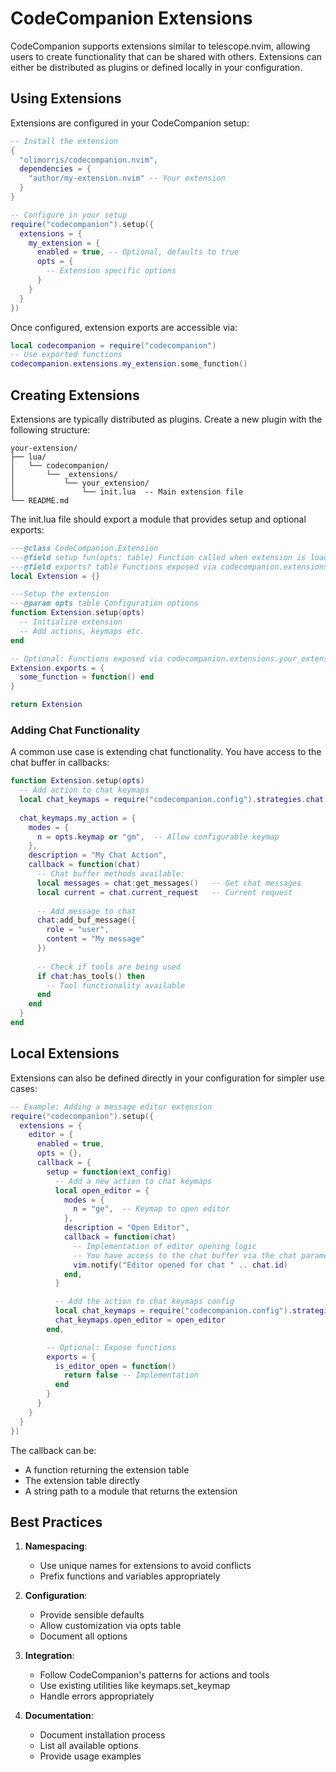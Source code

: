 # CodeCompanion Extensions

CodeCompanion supports extensions similar to telescope.nvim, allowing users to create functionality that can be shared with others. Extensions can either be distributed as plugins or defined locally in your configuration.

## Using Extensions

Extensions are configured in your CodeCompanion setup:

```lua
-- Install the extension
{
  "olimorris/codecompanion.nvim",
  dependencies = {
    "author/my-extension.nvim" -- Your extension
  }
}

-- Configure in your setup
require("codecompanion").setup({
  extensions = {
    my_extension = {
      enabled = true, -- Optional, defaults to true
      opts = {
        -- Extension specific options
      }
    }
  }
})
```

Once configured, extension exports are accessible via:

```lua
local codecompanion = require("codecompanion")
-- Use exported functions
codecompanion.extensions.my_extension.some_function()
```

## Creating Extensions

Extensions are typically distributed as plugins. Create a new plugin with the following structure:

```
your-extension/
├── lua/
│   └── codecompanion/
│       └── _extensions/
│           └── your_extension/
│               └── init.lua  -- Main extension file
└── README.md
```

The init.lua file should export a module that provides setup and optional exports:

```lua
---@class CodeCompanion.Extension
---@field setup fun(opts: table) Function called when extension is loaded
---@field exports? table Functions exposed via codecompanion.extensions.your_extension
local Extension = {}

---Setup the extension
---@param opts table Configuration options 
function Extension.setup(opts)
  -- Initialize extension
  -- Add actions, keymaps etc.
end

-- Optional: Functions exposed via codecompanion.extensions.your_extension
Extension.exports = {
  some_function = function() end
}

return Extension
```

### Adding Chat Functionality

A common use case is extending chat functionality. You have access to the chat buffer in callbacks:

```lua
function Extension.setup(opts)
  -- Add action to chat keymaps
  local chat_keymaps = require("codecompanion.config").strategies.chat.keymaps
  
  chat_keymaps.my_action = {
    modes = {
      n = opts.keymap or "gm",  -- Allow configurable keymap
    },
    description = "My Chat Action",
    callback = function(chat)
      -- Chat buffer methods available:
      local messages = chat:get_messages()   -- Get chat messages
      local current = chat.current_request   -- Current request
      
      -- Add message to chat
      chat:add_buf_message({
        role = "user",
        content = "My message"
      })
      
      -- Check if tools are being used
      if chat:has_tools() then
        -- Tool functionality available
      end
    end
  }
end
```


## Local Extensions

Extensions can also be defined directly in your configuration for simpler use cases:

```lua
-- Example: Adding a message editor extension
require("codecompanion").setup({
  extensions = {
    editor = {
      enabled = true,
      opts = {},
      callback = {
        setup = function(ext_config)
          -- Add a new action to chat keymaps
          local open_editor = {
            modes = {
              n = "ge",  -- Keymap to open editor
            },
            description = "Open Editor",
            callback = function(chat)
              -- Implementation of editor opening logic
              -- You have access to the chat buffer via the chat parameter
              vim.notify("Editor opened for chat " .. chat.id)
            end,
          }

          -- Add the action to chat keymaps config
          local chat_keymaps = require("codecompanion.config").strategies.chat.keymaps
          chat_keymaps.open_editor = open_editor
        end,

        -- Optional: Expose functions
        exports = {
          is_editor_open = function()
            return false -- Implementation
          end
        }
      }
    }
  }
})
```

The callback can be:
- A function returning the extension table
- The extension table directly 
- A string path to a module that returns the extension

## Best Practices

1. **Namespacing**:
   - Use unique names for extensions to avoid conflicts
   - Prefix functions and variables appropriately

2. **Configuration**:
   - Provide sensible defaults
   - Allow customization via opts table
   - Document all options

3. **Integration**:
   - Follow CodeCompanion's patterns for actions and tools
   - Use existing utilities like keymaps.set_keymap
   - Handle errors appropriately

4. **Documentation**:
   - Document installation process
   - List all available options
   - Provide usage examples
